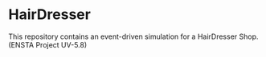 # HairDresser
This repository contains an event-driven simulation for a HairDresser Shop. (ENSTA Project UV-5.8)
